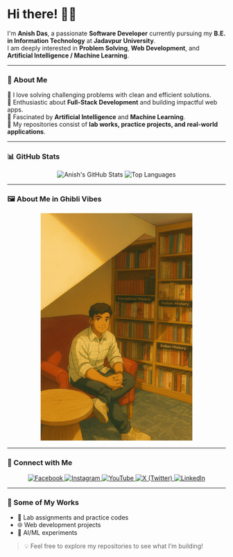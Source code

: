 # Hi there! 👋🏼  
I'm **Anish Das**, a passionate **Software Developer** currently pursuing my **B.E. in Information Technology** at **Jadavpur University**.  
I am deeply interested in **Problem Solving**, **Web Development**, and **Artificial Intelligence / Machine Learning**.  

---

### 🚀 About Me  
🔹 I love solving challenging problems with clean and efficient solutions.  
🔹 Enthusiastic about **Full-Stack Development** and building impactful web apps.  
🔹 Fascinated by **Artificial Intelligence** and **Machine Learning**.  
🔹 My repositories consist of **lab works, practice projects, and real-world applications**.  

---

### 📊 GitHub Stats  

<p align="center">
  <img src="https://github-readme-stats.vercel.app/api?username=anish9050&show_icons=true&theme=radical" alt="Anish's GitHub Stats" height="180"/>
  <img src="https://github-readme-stats.vercel.app/api/top-langs/?username=anish9050&layout=compact&theme=radical" alt="Top Languages" height="180"/>
</p>

---

### 🖼️ About Me in Ghibli Vibes  
<p align="center">
  <img src="ghibli.png" alt="Ghibli Style Portrait" width="350"/>
</p>

---

### 🔗 Connect with Me  
<p align="center">
  <a href="https://facebook.com/yourprofile" target="_blank">
    <img src="https://cdn-icons-png.flaticon.com/512/124/124010.png" alt="Facebook" width="40"/>
  </a>
  <a href="https://instagram.com/yourprofile" target="_blank">
    <img src="https://cdn-icons-png.flaticon.com/512/2111/2111463.png" alt="Instagram" width="40"/>
  </a>
  <a href="https://youtube.com/yourchannel" target="_blank">
    <img src="https://cdn-icons-png.flaticon.com/512/1384/1384060.png" alt="YouTube" width="40"/>
  </a>
  <a href="https://x.com/yourprofile" target="_blank">
    <img src="https://cdn-icons-png.flaticon.com/512/733/733579.png" alt="X (Twitter)" width="40"/>
  </a>
  <a href="https://linkedin.com/in/yourprofile" target="_blank">
    <img src="https://cdn-icons-png.flaticon.com/512/174/174857.png" alt="LinkedIn" width="40"/>
  </a>
</p>

---

### 📂 Some of My Works  
- 🚀 Lab assignments and practice codes  
- 🌐 Web development projects  
- 🤖 AI/ML experiments  

> 💡 Feel free to explore my repositories to see what I’m building!  
